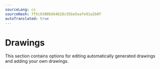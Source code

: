```yaml
---
sourceLang: cs
sourceHash: 7f5c9380b564628c55be5eafe91a2b0f
autoTranslated: true
---
```


# Drawings
This section contains options for editing automatically generated drawings and adding your own drawings.

